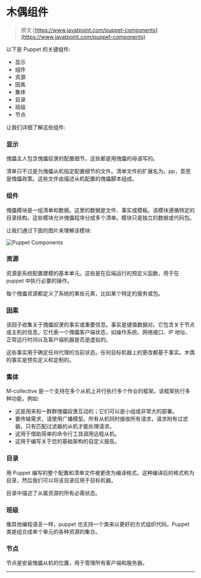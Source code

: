 # 木偶组件

> 原文:[https://www.javatpoint.com/puppet-components](https://www.javatpoint.com/puppet-components)

以下是 Puppet 的关键组件:

*   显示
*   组件
*   资源
*   因素
*   集体
*   目录
*   班级
*   节点

让我们详细了解这些组件:

### 显示

傀儡主人包含傀儡奴隶的配置细节，这些都是用傀儡的母语写的。

清单只不过是为傀儡从机指定配置细节的文件。清单文件的扩展名为。pp，意思是傀儡政策。这些文件由描述从机配置的傀儡脚本组成。

### 组件

傀儡模块是一组清单和数据。这里的数据是文件、事实或模板。该模块遵循特定的目录结构。这些模块允许傀儡程序分成多个清单。模块只是独立的数据或代码包。

让我们通过下面的图片来理解该模块:

![Puppet Components](../Images/1209c238c992c4855d834dcc0b0d7394.png)

### 资源

资源是系统配置建模的基本单元。这些是在后端运行的预定义函数，用于在 puppet 中执行必要的操作。

每个傀儡资源都定义了系统的某些元素，比如某个特定的服务或包。

### 因素

该因子收集关于傀儡奴隶的事实或重要信息。事实是键值数据对。它包含关于节点或主机的信息。它代表一个傀儡客户端状态，如操作系统、网络接口、IP 地址、正常运行时间以及客户端机器是否是虚拟的。

这些事实用于确定任何代理的当前状态。任何目标机器上的更改都基于事实。木偶的事实是预先定义和定制的。

### 集体

M-collective 是一个支持在多个从机上并行执行多个作业的框架。该框架执行多种功能，例如:

*   这是用来和一群群傀儡奴隶互动的；它们可以是小组或非常大的部署。
*   要传输需求，请使用广播模型。所有从机同时接收所有请求，请求附有过滤器，只有匹配过滤器的从机才能处理请求。
*   这用于借助简单的命令行工具调用远程从机。
*   这用于编写关于您的基础架构的自定义报告。

### 目录

用 Puppet 编写的整个配置和清单文件被更改为编译格式。这种编译后的格式称为目录，然后我们可以将该目录应用于目标机器。

目录中描述了从属资源的所有必需状态。

### 班级

像其他编程语言一样，puppet 也支持一个类来以更好的方式组织代码。Puppet 类是组合成单个单元的各种资源的集合。

### 节点

节点是安装傀儡从机的位置，用于管理所有客户端和服务器。

* * *
